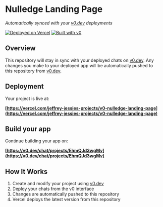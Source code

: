 # Nulledge Landing Page

*Automatically synced with your [v0.dev](https://v0.dev) deployments*

[![Deployed on Vercel](https://img.shields.io/badge/Deployed%20on-Vercel-black?style=for-the-badge&logo=vercel)](https://vercel.com/jeffrey-jessies-projects/v0-nulledge-landing-page)
[![Built with v0](https://img.shields.io/badge/Built%20with-v0.dev-black?style=for-the-badge)](https://v0.dev/chat/projects/EhmQJd3wgMv)

## Overview

This repository will stay in sync with your deployed chats on [v0.dev](https://v0.dev).
Any changes you make to your deployed app will be automatically pushed to this repository from [v0.dev](https://v0.dev).

## Deployment

Your project is live at:

**[https://vercel.com/jeffrey-jessies-projects/v0-nulledge-landing-page](https://vercel.com/jeffrey-jessies-projects/v0-nulledge-landing-page)**

## Build your app

Continue building your app on:

**[https://v0.dev/chat/projects/EhmQJd3wgMv](https://v0.dev/chat/projects/EhmQJd3wgMv)**

## How It Works

1. Create and modify your project using [v0.dev](https://v0.dev)
2. Deploy your chats from the v0 interface
3. Changes are automatically pushed to this repository
4. Vercel deploys the latest version from this repository